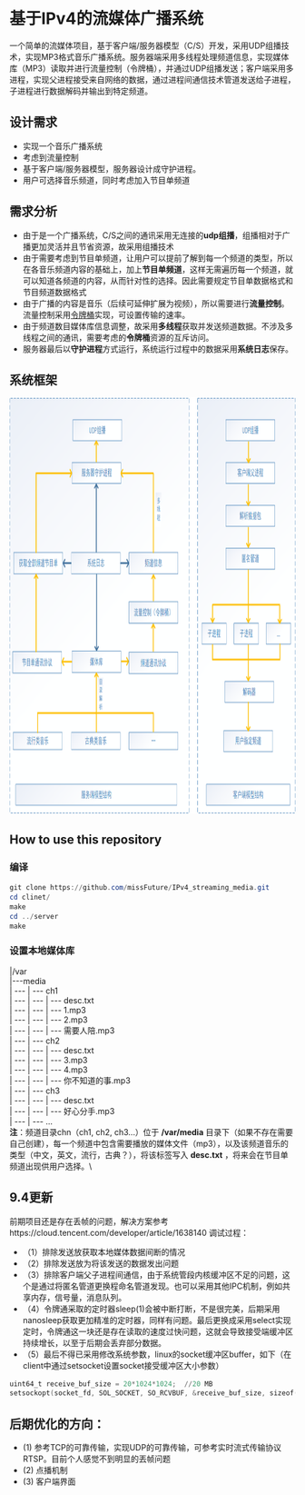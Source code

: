 # 基于IPv4的流媒体广播系统
一个简单的流媒体项目，基于客户端/服务器模型（C/S）开发，采用UDP组播技术，实现MP3格式音乐广播系统。服务器端采用多线程处理频道信息，实现媒体库（MP3）读取并进行流量控制（令牌桶），并通过UDP组播发送；客户端采用多进程，实现父进程接受来自网络的数据，通过进程间通信技术管道发送给子进程，子进程进行数据解码并输出到特定频道。

## 设计需求
- 实现一个音乐广播系统
- 考虑到流量控制
- 基于客户端/服务器模型，服务器设计成守护进程。
- 用户可选择音乐频道，同时考虑加入节目单频道

## 需求分析

- 由于是一个广播系统，C/S之间的通讯采用无连接的**udp组播**，组播相对于广播更加灵活并且节省资源，故采用组播技术
- 由于需要考虑到节目单频道，让用户可以提前了解到每一个频道的类型，所以在各音乐频道内容的基础上，加上**节目单频道**，这样无需遍历每一个频道，就可以知道各频道的内容，从而针对性的选择。因此需要规定节目单数据格式和节目频道数据格式
- 由于广播的内容是音乐（后续可延伸扩展为视频），所以需要进行**流量控制**。流量控制采用[令牌桶](https://baike.baidu.com/item/令牌桶算法/6597000)实现，可设置传输的速率。
- 由于频道数目媒体库信息调整，故采用**多线程**获取并发送频道数据。不涉及多线程之间的通讯，需要考虑的**令牌桶**资源的互斥访问。
- 服务器最后以**守护进程**方式运行，系统运行过程中的数据采用**系统日志**保存。


## 系统框架
<p align="center">
<img width = '1057' height = '733' src = "https://github.com/missFuture/zte-com2020/blob/master/images/服务端-客户端.png"/>
</p>

## How to use this repository
### 编译
```powershell
git clone https://github.com/missFuture/IPv4_streaming_media.git
cd clinet/
make
cd ../server
make
```
### 设置本地媒体库
|/var
<br/>|---media</br>
| --- | --- ch1
<br/>| --- | --- | --- desc.txt</br>
| --- | --- | --- 1.mp3
<br/>| --- | --- | --- 2.mp3</br>
| --- | --- | --- 需要人陪.mp3
<br/>| --- | --- ch2</br>
| --- | --- | --- desc.txt
<br/>| --- | --- | --- 3.mp3</br>
| --- | --- | --- 4.mp3
<br/>| --- | --- | --- 你不知道的事.mp3</br>
| --- | --- ch3
<br/>| --- | --- | --- desc.txt</br>
| --- | --- | --- 好心分手.mp3
<br/>| --- | --- ...</br>
**注**：频道目录chn（ch1, ch2, ch3...）位于 **/var/media** 目录下（如果不存在需要自己创建），每一个频道中包含需要播放的媒体文件（mp3），以及该频道音乐的类型（中文，英文，流行，古典？），将该标签写入 **desc.txt** ，将来会在节目单频道出现供用户选择。\

## 9.4更新
前期项目还是存在丢帧的问题，解决方案参考https://cloud.tencent.com/developer/article/1638140
调试过程：
- （1）排除发送放获取本地媒体数据间断的情况
- （2）排除发送放为将该发送的数据发出问题
- （3）排除客户端父子进程间通信，由于系统管段内核缓冲区不足的问题，这个是通过将匿名管道更换程命名管道发现。也可以采用其他IPC机制，例如共享内存，信号量，消息队列。
- （4）令牌通采取的定时器sleep(1)会被中断打断，不是很完美，后期采用nanosleep获取更加精准的定时器，同样有问题。最后更换成采用select实现定时，令牌通这一块还是存在读取的速度过快问题，这就会导致接受端缓冲区持续增长，以至于后期会丢弃部分数据。
- （5）最后不得已采用修改系统参数，linux的socket缓冲区buffer，如下（在client中通过setsocket设置socket接受缓冲区大小参数）
```powershell
uint64_t receive_buf_size = 20*1024*1024;  //20 MB
setsockopt(socket_fd, SOL_SOCKET, SO_RCVBUF, &receive_buf_size, sizeof(receive_buf_size));
```

## 后期优化的方向：
-  (1) 参考TCP的可靠传输，实现UDP的可靠传输，可参考实时流式传输协议RTSP。目前个人感觉不到明显的丟帧问题
-  (2) 点播机制
-  (3) 客户端界面

